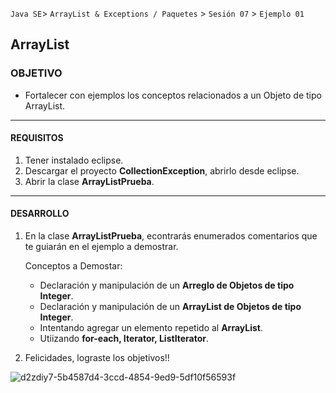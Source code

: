 
`Java SE`> `ArrayList & Exceptions / Paquetes` > `Sesión 07` > `Ejemplo 01`

## ArrayList

### OBJETIVO

- Fortalecer con ejemplos los conceptos relacionados a un Objeto de tipo ArrayList.

<hr>

#### REQUISITOS

1. Tener instalado eclipse.
2. Descargar el proyecto <b>CollectionException</b>, abrirlo desde eclipse.
3. Abrir la clase <b>ArrayListPrueba</b>.

<hr>

#### DESARROLLO

1. En la clase <b>ArrayListPrueba</b>, econtrarás enumerados comentarios que te guiarán en el ejemplo a demostrar.

   Conceptos a Demostar:
   
    <ul>
      <li> Declaración y manipulación de un <b>Arreglo de Objetos de tipo Integer</b>.
      <li> Declaración y manipulación de un <b>ArrayList de Objetos de tipo Integer</b>.
      <li> Intentando agregar un elemento repetido al <b>ArrayList</b>.
      <li> Utiizando <b>for-each, Iterator, ListIterator</b>.
   </ul>

2. Felicidades, lograste los objetivos!!

![d2zdiy7-5b4587d4-3ccd-4854-9ed9-5df10f56593f](https://user-images.githubusercontent.com/56565204/67425280-51a5c600-f59d-11e9-9baf-5ef3aeca8a11.png)

